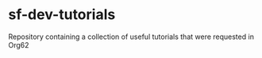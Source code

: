 # sf-dev-tutorials
Repository containing a collection of useful tutorials that were requested in Org62
